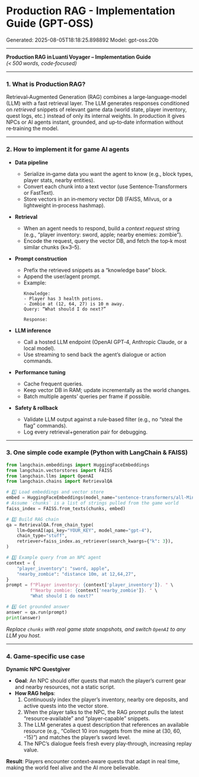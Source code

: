 # Production RAG - Implementation Guide (GPT-OSS)

Generated: 2025-08-05T18:18:25.898892
Model: gpt-oss:20b

---

**Production RAG in Luanti Voyager – Implementation Guide**  
*(< 500 words, code‑focused)*

---

### 1. What is Production RAG?  
Retrieval‑Augmented Generation (RAG) combines a large‑language‑model (LLM) with a fast retrieval layer. The LLM generates responses conditioned on *retrieved* snippets of relevant game data (world state, player inventory, quest logs, etc.) instead of only its internal weights. In production it gives NPCs or AI agents instant, grounded, and up‑to‑date information without re‑training the model.

---

### 2. How to implement it for game AI agents  
- **Data pipeline**  
  - Serialize in‑game data you want the agent to know (e.g., block types, player stats, nearby entities).  
  - Convert each chunk into a text vector (use Sentence‑Transformers or FastText).  
  - Store vectors in an in‑memory vector DB (FAISS, Milvus, or a lightweight in‑process hashmap).

- **Retrieval**  
  - When an agent needs to respond, build a *context request* string (e.g., “player inventory: sword, apple; nearby enemies: zombie”).  
  - Encode the request, query the vector DB, and fetch the top‑k most similar chunks (k≈3–5).

- **Prompt construction**  
  - Prefix the retrieved snippets as a “knowledge base” block.  
  - Append the user/agent prompt.  
  - Example:  
    ```
    Knowledge:
    - Player has 3 health potions.
    - Zombie at (12, 64, 27) is 10 m away.
    Query: “What should I do next?”

    Response:
    ```
- **LLM inference**  
  - Call a hosted LLM endpoint (OpenAI GPT‑4, Anthropic Claude, or a local model).  
  - Use streaming to send back the agent’s dialogue or action commands.

- **Performance tuning**  
  - Cache frequent queries.  
  - Keep vector DB in RAM; update incrementally as the world changes.  
  - Batch multiple agents’ queries per frame if possible.

- **Safety & rollback**  
  - Validate LLM output against a rule‑based filter (e.g., no “steal the flag” commands).  
  - Log every retrieval+generation pair for debugging.

---

### 3. One simple code example (Python with LangChain & FAISS)

```python
from langchain.embeddings import HuggingFaceEmbeddings
from langchain.vectorstores import FAISS
from langchain.llms import OpenAI
from langchain.chains import RetrievalQA

# 1️⃣ Load embeddings and vector store
embed = HuggingFaceEmbeddings(model_name="sentence-transformers/all-MiniLM-L6-v2")
# Assume `chunks` is a list of strings pulled from the game world
faiss_index = FAISS.from_texts(chunks, embed)

# 2️⃣ Build RAG chain
qa = RetrievalQA.from_chain_type(
    llm=OpenAI(api_key="YOUR_KEY", model_name="gpt-4"),
    chain_type="stuff",
    retriever=faiss_index.as_retriever(search_kwargs={"k": 3}),
)

# 3️⃣ Example query from an NPC agent
context = {
    "player_inventory": "sword, apple",
    "nearby_zombie": "distance 10m, at 12,64,27",
}
prompt = f"Player inventory: {context['player_inventory']}. " \
         f"Nearby zombie: {context['nearby_zombie']}. " \
         "What should I do next?"

# 4️⃣ Get grounded answer
answer = qa.run(prompt)
print(answer)
```

*Replace `chunks` with real game state snapshots, and switch `OpenAI` to any LLM you host.*

---

### 4. Game‑specific use case  
**Dynamic NPC Questgiver**

- **Goal**: An NPC should offer quests that match the player’s current gear and nearby resources, not a static script.  
- **How RAG helps**:  
  1. Continuously index the player’s inventory, nearby ore deposits, and active quests into the vector store.  
  2. When the player talks to the NPC, the RAG prompt pulls the latest “resource‑available” and “player‑capable” snippets.  
  3. The LLM generates a quest description that references an available resource (e.g., “Collect 10 iron nuggets from the mine at (30, 60, -15)”) and matches the player’s sword level.  
  4. The NPC’s dialogue feels fresh every play‑through, increasing replay value.

**Result**: Players encounter context‑aware quests that adapt in real time, making the world feel alive and the AI more believable.